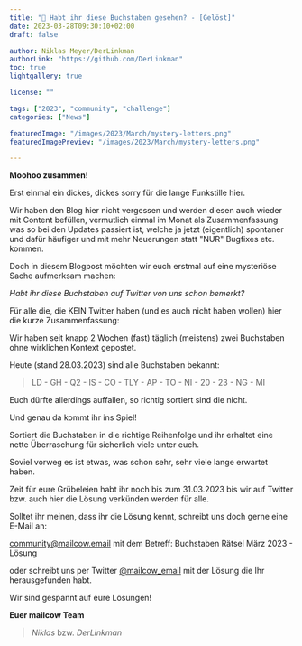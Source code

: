 ```yaml
---
title: "🤔 Habt ihr diese Buchstaben gesehen? - [Gelöst]"
date: 2023-03-28T09:30:10+02:00
draft: false

author: Niklas Meyer/DerLinkman
authorLink: "https://github.com/DerLinkman"
toc: true
lightgallery: true

license: ""

tags: ["2023", "community", "challenge"]
categories: ["News"]

featuredImage: "/images/2023/March/mystery-letters.png"
featuredImagePreview: "/images/2023/March/mystery-letters.png"

---
```


**Moohoo zusammen!**

Erst einmal ein dickes, dickes sorry für die lange Funkstille hier.

Wir haben den Blog hier nicht vergessen und werden diesen auch wieder mit Content befüllen, vermutlich einmal im Monat als Zusammenfassung was so bei den Updates passiert ist, welche ja jetzt (eigentlich) spontaner und dafür häufiger und mit mehr Neuerungen statt "NUR" Bugfixes etc. kommen.

Doch in diesem Blogpost möchten wir euch erstmal auf eine mysteriöse Sache aufmerksam machen:

_Habt ihr diese Buchstaben auf Twitter von uns schon bemerkt?_

Für alle die, die KEIN Twitter haben (und es auch nicht haben wollen) hier die kurze Zusammenfassung:

Wir haben seit knapp 2 Wochen (fast) täglich (meistens) zwei Buchstaben ohne wirklichen Kontext gepostet.

Heute (stand 28.03.2023) sind alle Buchstaben bekannt:

> LD - GH - Q2 - IS - CO - TLY - AP - TO - NI - 20 - 23 - NG - MI

Euch dürfte allerdings auffallen, so richtig sortiert sind die nicht.

Und genau da kommt ihr ins Spiel!

Sortiert die Buchstaben in die richtige Reihenfolge und ihr erhaltet eine nette Überraschung für sicherlich viele unter euch.

Soviel vorweg es ist etwas, was schon sehr, sehr viele lange erwartet haben.

Zeit für eure Grübeleien habt ihr noch bis zum 31.03.2023 bis wir auf Twitter bzw. auch hier die Lösung verkünden werden für alle.

Solltet ihr meinen, dass ihr die Lösung kennt, schreibt uns doch gerne eine E-Mail an:

<a href="mailto:community@mailcow.email?subject=Buchstaben R&auml;tsel M&auml;rz 2023 - L&ouml;sung" >community@mailcow.email</a> mit dem Betreff: Buchstaben Rätsel März 2023 - Lösung
 
oder schreibt uns per Twitter <a href="https://twitter.com/mailcow_email" target="_blank">@mailcow_email</a> mit der Lösung die Ihr herausgefunden habt.

Wir sind gespannt auf eure Lösungen!

**Euer mailcow Team** <br>
> *Niklas* bzw. *DerLinkman*